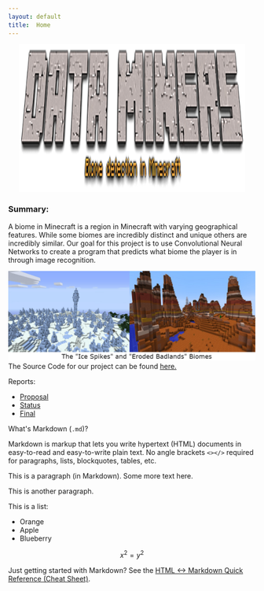 ```yaml
---
layout: default
title:  Home
---
```

<p align="center">
  <img width="460" height="300" src="https://raw.githubusercontent.com/gordonyin1337/Data_Miners/master/docs/images/dataminers.png">
</p>

### Summary:
A biome in Minecraft is a region in Minecraft with varying geographical features. While some biomes are incredibly distinct and unique others are incredibly similar. Our goal for this project is to use Convolutional Neural Networks to create a program that predicts what biome the player is in through image recognition.

![](images/biomes.png "examples of biomes")
The Source Code for our project can be found [here.](https://github.com/gordonyin1337/Data_Miners)

Reports:

- [Proposal](proposal.html)
- [Status](status.html)
- [Final](final.html)

What's Markdown (`.md`)?

Markdown is markup that lets you write hypertext (HTML) documents
in easy-to-read and easy-to-write plain text.
No angle brackets `<></>` required for
paragraphs, lists, blockquotes, tables, etc.


This is a paragraph (in Markdown). Some more
text here.

This is another paragraph.

This is a list:

- Orange
- Apple
- Blueberry

$$x^2 = y^2$$


Just getting started with Markdown?
See the [HTML <-> Markdown Quick Reference (Cheat Sheet)][quickref].


[quickref]: https://github.com/mundimark/quickrefs/blob/master/HTML.md
